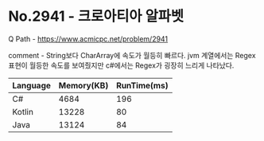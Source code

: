 # No.2941 - 크로아티아 알파벳
Q Path - https://www.acmicpc.net/problem/2941

comment - String보다 CharArray에 속도가 월등히 빠르다.
jvm 계열에서는 Regex 표현이 월등한 속도를 보여줬지만
c#에서는 Regex가 굉장히 느리게 나타났다.

Language | Memory(KB) | RunTime(ms)
------------ | ------------- | ------
C# | 4684 | 196
Kotlin | 13228 | 80
Java | 13124 | 84 